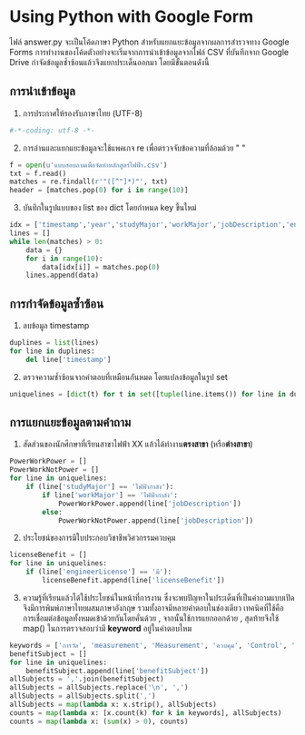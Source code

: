 ﻿# Using Python with Google Form

ไฟล์ answer.py จะเป็นโค้ดภาษา Python สำหรับแยกแยะข้อมูลจากผลการสำรวจทาง Google Forms  การทำงานของโค้ดตัวอย่างจะเริ่มจากการนำเข้าข้อมูลจากไฟล์ CSV ที่บันทึกจาก Google Drive กำจัดข้อมูลซ้ำซ้อนแล้วจึงแยกประเด็นออกมา โดยมีขั้นตอนดังนี้ 

## การนำเข้าข้อมูล

1. การประกาศให้รองรับภาษาไทย (UTF-8) 
```python
#-*-coding: utf-8 -*-
```

2. การอ่านและแยกแยะข้อมูลจะใช้แพคเกจ re เพื่อตรวจจับข้อความที่ล้อมด้วย " " 
```python
f = open(u'แบบสอบถามเพื่อจัดทำหลักสูตรไฟฟ้า.csv')
txt = f.read()
matches = re.findall(r'"([^"]*)"', txt)
header = [matches.pop(0) for i in range(10)]
```

3. บันทึกในรูปแบบของ list ของ dict โดยกำหนด key ขึ้นใหม่
```python
idx = ['timestamp','year','studyMajor','workMajor','jobDescription','engineerLicense','licenseBenefit','benefitSubject','needSubject','nonengineerSubject']
lines = []
while len(matches) > 0:
    data = {}
    for i in range(10):
        data[idx[i]] = matches.pop(0)
    lines.append(data)
```

## การกำจัดข้อมูลซ้ำซ้อน

1. ลบข้อมูล timestamp
``` python
duplines = list(lines)
for line in duplines:
    del line['timestamp']
```

2. ตรวจความซ้ำซ้อนจากคำตอบที่เหมือนกันหมด โดยแปลงข้อมูลในรูป set 
``` python
uniquelines = [dict(t) for t in set([tuple(line.items()) for line in duplines])]
```

## การแยกแยะข้อมูลตามคำถาม

1. สัดส่วนของนักศึกษาที่เรียนสาขาไฟฟ้า XX แล้วได้ทำงาน**ตรงสาขา** (หรือ**ต่างสาขา**)
``` python
PowerWorkPower = []
PowerWorkNotPower = []
for line in uniquelines:
    if (line['studyMajor'] == 'ไฟฟ้ากำลัง'):
        if line['workMajor'] == 'ไฟฟ้ากำลัง':
            PowerWorkPower.append(line['jobDescription'])
        else:
            PowerWorkNotPower.append(line['jobDescription'])
``` 

2. ประโยชน์ของการมีใบประกอบวิชาชีพวิศวกรรมควบคุม
``` python
licenseBenefit = []
for line in uniquelines:
    if (line['engineerLicense'] == 'มี'):
        licenseBenefit.append(line['licenseBenefit'])
```

3. ความรู้ที่เรียนแล้วได้ใช้ประโยชน์ในหน้าที่การงาน ซึ่งจะพบปัญหาในประเด็นที่เป็นคำถามแบบเปิด จึงมีการพิมพ์ภาษาไทยผสมภาษาอังกฤษ รวมทั้งอาจมีหลายคำตอบในช่องเดียว   เทคนิคที่ใช้คือ การเชื่อมต่อข้อมูลทั้งหมดเข้าด้วยกันโดยคั่นด้วย , จากนั้นใช้การแยกออกด้วย , สุดท้ายจึงใช้ map() ในการตรวจสอบว่ามี **keyword** อยู่ในคำตอบไหม
``` python
keywords = ['การวัด', 'measurement', 'Measurement', 'ควบคุม', 'Control', 'control']
benefitSubject = []
for line in uniquelines:
    benefitSubject.append(line['benefitSubject'])
allSubjects = ','.join(benefitSubject)
allSubjects = allSubjects.replace('\n', ',')
allSubjects = allSubjects.split(',')
allSubjects = map(lambda x: x.strip(), allSubjects)
counts = map(lambda x: [x.count(k) for k in keywords], allSubjects)
counts = map(lambda x: (sum(x) > 0), counts)
```

